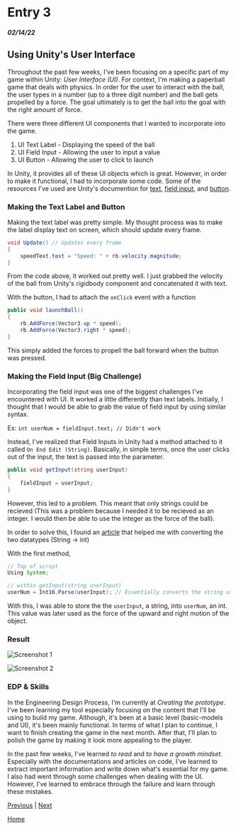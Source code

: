 # Entry 3
##### 02/14/22

## Using Unity's User Interface

Throughout the past few weeks, I've been focusing on a specific part of my game within Unity: *User Interface (UI)*. For context, I'm making a paperball game that deals with physics. In order for the user to interact with the ball, the user types in a number (up to a three digit number) and the ball gets propelled by a force. The goal ultimately is to get the ball into the goal with the right amount of force.

There were three different UI components that I wanted to incorporate into the game.

1. UI Text Label - Displaying the speed of the ball
2. UI Field Input - Allowing the user to input a value
3. UI Button - Allowing the user to click to launch

In Unity, it provides all of these UI objects which is great. However, in order to make it functional, I had to incorporate some code. Some of the resources I've used are Unity's documention for [text](https://docs.unity3d.com/2017.3/Documentation/ScriptReference/UI.Text-text.html), [field input](https://docs.unity3d.com/530/Documentation/ScriptReference/UI.InputField-onEndEdit.html), and [button](https://docs.unity3d.com/530/Documentation/ScriptReference/UI.Button-onClick.html).

### Making the Text Label and Button

Making the text label was pretty simple. My thought process was to make the label display text on screen, which should update every frame.

```c#
void Update() // Updates every frame
{
    speedText.text = "Speed: " + rb.velocity.magnitude;
}
```

From the code above, it worked out pretty well. I just grabbed the velocity of the ball from Unity's rigidbody component and concatenated it with text.

With the button, I had to attach the `onClick` event with a function

```c#
public void launchBall()
{
    rb.AddForce(Vector3.up * speed);
    rb.AddForce(Vector3.right * speed);
}
```

This simply added the forces to propell the ball forward when the button was pressed.

### Making the Field Input (Big Challenge)

Incorporating the field input was one of the biggest challenges I've encountered with UI. It worked a little differently than text labels. Initially, I thought that I would be able to grab the value of field input by using similar syntax.

Ex: `int userNum = fieldInput.text; // Didn't work`

Instead, I've realized that Field Inputs in Unity had a method attached to it called `On End Edit (String)`. Basically, in simple terms, once the user clicks out of the input, the text is passed into the parameter.

```c#
public void getInput(string userInput)
{
    fieldInput = userInput;
}
```

However, this led to a problem. This meant that only strings could be recieved (This was a problem because I needed it to be recieved as an integer. I would then be able to use the integer as the force of the ball).

In order to solve this, I found an [article](https://www.tutorialsteacher.com/articles/convert-string-to-int#:~:text=The%20TryParse()%20methods%20are,64%2Dbit%20signed%20integer%20equivalent.) that helped me with converting the two datatypes (String -> int)

With the first method,

``` java
// Top of script
Using System;

// within getInput(string userInput)
userNum = Int16.Parse(userInput); // Essentially converts the string userInput into an integer (ex: "123" -> 123)
```

With this, I was able to store the the `userInput`, a string, into `userNum`, an int. This value was later used as the force of the upward and right motion of the object.

### Result
![Screenshot 1](/images/entry03-1.PNG)

![Screenshot 2](/images/entry03-2.PNG)

### EDP & Skills

In the Engineering Design Process, I'm currently at *Creating the prototype*. I've been learning my tool especially focusing on the content that I'll be using to build my game. Although, it's been at a basic level (basic-models and UI), it's been mainly functional. In terms of what I plan to continue, I want to finish creating the game in the next month. After that, I'll plan to polish the game by making it look more appealing to the player.

In the past few weeks, I've learned _*to read*_ and _*to have a growth mindset*_. Especially with the documentations and articles on code, I've learned to extract important information and write down what's essential for my game. I also had went through some challenges when dealing with the UI. However, I've learned to embrace through the failure and learn through these mistakes.




[Previous](entry02.md) | [Next](entry04.md)

[Home](../README.md)